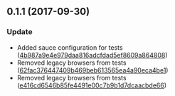 <a name="0.1.1"></a>
## 0.1.1 (2017-09-30)


### Update

* Added sauce configuration for tests ([4b987a9e4e979daa816adcfdad5ef8609a864808](https://github.com/advanced-rest-client/search-bar/commit/4b987a9e4e979daa816adcfdad5ef8609a864808))
* Removed legacy browsers from tests ([62fac376447409b469beb613565ea4a90eca4be1](https://github.com/advanced-rest-client/search-bar/commit/62fac376447409b469beb613565ea4a90eca4be1))
* Removed legacy browsers from tests ([e416cd6546b85fe4491e00c7b9b1d7dcaacbde66](https://github.com/advanced-rest-client/search-bar/commit/e416cd6546b85fe4491e00c7b9b1d7dcaacbde66))



